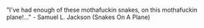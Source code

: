 "I've had enough of these mothafuckin snakes, on this mothafuckin plane!..."
	 - Samuel L. Jackson (Snakes On A Plane) 